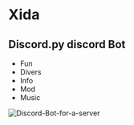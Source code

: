 # Xida
Discord.py discord Bot
------------------------------

* Fun
* Divers
* Info
* Mod
* Music

![Discord-Bot-for-a-server](https://repository-images.githubusercontent.com/185997792/54e7d380-7a8c-11e9-8de7-c2f213e224b6)
